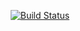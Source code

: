 <p align="center">
<a href="https://travis-ci.org/Bu4ak/translations"><img src="https://travis-ci.org/Bu4ak/translations.svg?branch=master" alt="Build Status"></a>
</p>
